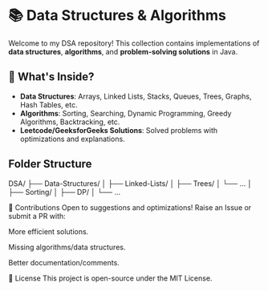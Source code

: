 # 📚 Data Structures & Algorithms

Welcome to my DSA repository! This collection contains implementations of **data structures**, **algorithms**, and **problem-solving solutions** in Java.  

## 🧠 What's Inside?  
- **Data Structures**: Arrays, Linked Lists, Stacks, Queues, Trees, Graphs, Hash Tables, etc.  
- **Algorithms**: Sorting, Searching, Dynamic Programming, Greedy Algorithms, Backtracking, etc.  
- **Leetcode/GeeksforGeeks Solutions**: Solved problems with optimizations and explanations. 

## Folder Structure
DSA/
├── Data-Structures/
│   ├── Linked-Lists/
│   ├── Trees/
│   └── ...
│   ├── Sorting/
│   ├── DP/
│   └── ...

🤝 Contributions
Open to suggestions and optimizations! Raise an Issue or submit a PR with:

More efficient solutions.

Missing algorithms/data structures.

Better documentation/comments.

📜 License
This project is open-source under the MIT License.
